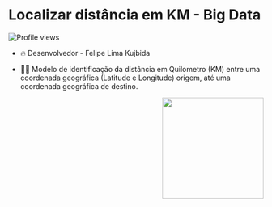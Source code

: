 <h1 align="left">Localizar distância em KM - Big Data</h1>
<p align="left"> <img src="https://komarev.com/ghpvc/?username=FelipeKujbida&color=yellow" alt="Profile views" /> </p>

- 🔥 Desenvolvedor - Felipe Lima Kujbida

- 👨‍💻 Modelo de identificação da distância em Quilometro (KM) entre uma coordenada geográfica (Latitude e Longitude) origem, até uma coordenada geográfica de destino.
<img align="right" height="200em" src="https://raw.githubusercontent.com/gist/FelipeKujbida/48e50360775daf930909295e6592be50/raw/617afba51c6e96ac7a77a413a0bc77255f8baddb/query%20distanciakm.svg"/>



